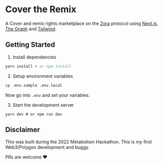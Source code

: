 # Cover the Remix

A Cover and remix rights marketplace on the [Zora](https://zora.engineering)
protocol using [Next.js](https://nextjs.org), [The Graph](https://thegraph.com) and [Tailwind](https://tailwindcss.com).

## Getting Started

1. Install dependencies

```sh
yarn install # or npm install
```

2. Setup environment variables

```sh
cp .env.sample .env.local
```

Now go into `.env` and set your variables.

3. Start the development server

```
yarn dev # or npm run dev
```

## Disclaimer

This was built during the 2022 Metabolism Hackathon. This is my first Web3/Polygon development and buggy.

PRs are welcome ❤️
